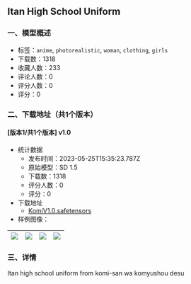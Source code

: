 ## Itan High School Uniform
### 一、模型概述

- 标签：`anime`, `photorealistic`, `woman`, `clothing`, `girls`
- 下载数：1318
- 收藏人数：233
- 评论人数：0
- 评分人数：0
- 评分：0

### 二、下载地址（共1个版本）

#### [版本1/共1个版本] v1.0

- 统计数据
  - 发布时间：2023-05-25T15:35:23.787Z
  - 原始模型：SD 1.5
  - 下载数：1318
  - 评分人数：0
  - 评分：0
- 下载地址
  - [KomiV1.0.safetensors](https://civitai.com/api/download/models/80856)
- 样例图像：

| <img src="https://image.civitai.com/xG1nkqKTMzGDvpLrqFT7WA/d02feea2-6f4f-4671-91dc-7b7b4466c35f/width=450/907994.jpeg" /> | <img src="https://image.civitai.com/xG1nkqKTMzGDvpLrqFT7WA/2262f67b-f715-4757-9363-49c6f14fcea0/width=450/907973.jpeg" /> | <img src="https://image.civitai.com/xG1nkqKTMzGDvpLrqFT7WA/2449461f-414c-46f2-a06c-eb4e507e9408/width=450/907993.jpeg" /> | <img src="https://image.civitai.com/xG1nkqKTMzGDvpLrqFT7WA/24eae0e0-a8cc-4cab-a1a8-5669a8312ded/width=450/907974.jpeg" /> |
| ---- | ---- | ---- | ---- |


### 三、详情
<p>Itan high school uniform from komi-san wa komyushou desu</p>